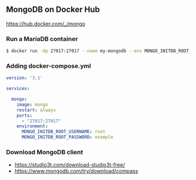 ## MongoDB on Docker Hub

https://hub.docker.com/_/mongo

### Run a MariaDB container

```bash
$ docker run -dp 27017:27017 --name my-mongodb --env MONGO_INITDB_ROOT_USERNAME=root --env MONGO_INITDB_ROOT_PASSWORD=example mongo:latest
```

### Adding docker-compose.yml

```yaml
version: '3.1'

services:

  mongo:
    image: mongo
    restart: always
    ports:
      - "27017:27017"
    environment:
      MONGO_INITDB_ROOT_USERNAME: root
      MONGO_INITDB_ROOT_PASSWORD: example
```

### Download MongoDB client

- https://studio3t.com/download-studio3t-free/
- https://www.mongodb.com/try/download/compass
